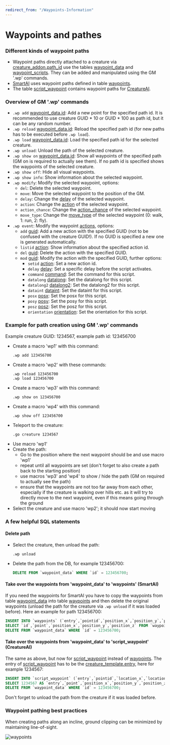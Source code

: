 ```yaml
---
redirect_from: "/Waypoints-Information"
---
```


# Waypoints and pathes

### Different kinds of waypoint paths

- Waypoint paths directly attached to a creature via [creature_addon.path_id](creature_addon#path_id) use the tables [waypoint_data](waypoint_data) and [waypoint_scripts](waypoint_scripts). They can be added and manipulated using the GM '.wp' commands.
- [SmartAI](smart_scripts) uses waypoint paths defined in table [waypoints](waypoints).
- The table [script_waypoint](script_waypoint) contains waypoint paths for [CreatureAI](https://github.com/azerothcore/azerothcore-wotlk/blob/master/src/server/game/AI/ScriptedAI/ScriptedCreature.h#L159).

### Overview of GM '.wp' commands

- ```.wp add``` [waypoint_data.id](waypoint_data#id): Add a new point for the specified path id. It is recommended to use creature GUID * 10 or GUID * 100 as path id, but it can be any random number.
- ```.wp reload``` [waypoint_data.id](waypoint_data#id): Reload the specified path id (for new paths has to be executed before ```.wp load```).
- ```.wp load``` [waypoint_data.id](waypoint_data#id): Load the specified path id for the selected creature.
- ```.wp unload```: Unload the path of the selected creature.
- ```.wp show on``` [waypoint_data.id](waypoint_data#id): Show all waypoints of the specified path (GM on is required to actually see them). If no path id is specified shows the waypoints of the selected creature.
- ```.wp show off```: Hide all visual waypoints.
- ```.wp show info```: Show information about the selected waypoint.
- ```.wp modify```: Modify the selected waypoint, options:
  - ```del```: Delete the selected waypoint.
  - ```move```: Move the selected waypoint to the position of the GM.
  - ```delay```: Change the [delay](waypoint_data#delay) of the selected waypoint.
  - ```action```: Change the [action](scripts#id) of the selected waypoint.
  - ```action_chance```: Change the [action_chance](waypoint_data#action_chance) of the selected waypoint.
  - ```move_type```: Change the [move_type](waypoint_data#move_type) of the selected waypoint (0: walk, 1: run, 2: fly).
- ```.wp event```: Modify the waypoint [actions](scripts#id), options:
  - ```add``` [guid](scripts#guid): Add a new action with the specified GUID (not to be confused with the creature GUID!). If no GUID is specified a new one is generated automatically.
  - ```listid``` [action](scripts#id): Show information about the specified action id.
  - ```del``` [guid](scripts#guid): Delete the action with the specified GUID.
  - ```mod``` [guid](scripts#guid): Modify the action with the specified GUID, further options:
    - ```setid``` [action](scripts#id): Set a new action id.
    - ```delay``` [delay](scripts#delay): Set a specific delay before the script activates.
    - ```command``` [command](scripts#command): Set the command for this script.
    - ```datalong``` [datalong](scripts#datalong): Set the datalong for this script.
    - ```datalong2``` [datalong2](scripts#datalong2): Set the datalong2 for this script.
    - ```dataint``` [dataint](scripts#dataint): Set the dataint for this script.
    - ```posx``` [posx](scripts#posx): Set the posx for this script.
    - ```posy``` [posy](scripts#posy): Set the posy for this script.
    - ```posz``` [posz](scripts#posz): Set the posz for this script.
    - ```orientation``` [orientation](scripts#orientation): Set the orientation for this script.

### Example for path creation using GM '.wp' commands

Example creature GUID: 1234567, example path id: 123456700

- Create a macro 'wp1' with this command:
  ```
  .wp add 123456700
  ```
- Create a macro 'wp2' with these commands:
  ```
  .wp reload 123456700
  .wp load 123456700
  ```
- Create a macro 'wp3' with this command:
  ```
  .wp show on 123456700
  ```
- Create a macro 'wp4' with this command:
  ```
  .wp show off 123456700
  ```
- Teleport to the creature:
  ```
  .go creature 1234567
  ```
- Use macro 'wp1'
- Create the path:
  - Go to the position where the next waypoint should be and use macro 'wp1'
  - repeat until all waypoints are set (don't forget to also create a path back to the starting position)
  - use macros 'wp3' and 'wp4' to show / hide the path (GM on required to actually see the path)
  - ensure that the waypoints are not too far away from each other, especially if the creature is walking over hills etc. as it will try to directly move to the next waypoint, even if this means going through the ground
- Select the creature and use macro 'wp2'; it should now start moving

### A few helpful SQL statements

#### Delete path

- Select the creature, then unload the path:
  ```
  .wp unload
  ```

- Delete the path from the DB, for example 123456700:
  ```sql
  DELETE FROM `waypoint_data` WHERE `id` = 123456700;
  ```

#### Take over the waypoints from 'waypoint_data' to 'waypoints' (SmartAI)

If you need the waypoints for SmartAI you have to copy the waypoints from table [waypoint_data](waypoint_data) into table [waypoints](waypoints) and then delete the original waypoints (unload the path for the creature via ```.wp unload``` if it was loaded before). Here an example for path 123456700:
```sql
INSERT INTO `waypoints` (`entry`,`pointid`,`position_x`,`position_y`,`position_z`)
SELECT `id`,`point`,`position_x`,`position_y`,`position_z` FROM `waypoint_data` WHERE `id` = 123456700;
DELETE FROM `waypoint_data` WHERE `id` = 123456700;
```

#### Take over the waypoints from 'waypoint_data' to 'script_waypoint' (CreatureAI)

The same as above, but now for [script_waypoint](script_waypoint) instead of [waypoints](waypoints). The entry of [script_waypoint](script_waypoint) has to be the [creature_template.entry](creature_template#entry), here for example 1234567:
```sql
INSERT INTO `script_waypoint` (`entry`,`pointid`,`location_x`,`location_y`,`location_z`)
SELECT 1234567 AS `entry`,`point`,`position_x`,`position_y`,`position_z` FROM `waypoint_data` WHERE `id` = 123456700;
DELETE FROM `waypoint_data` WHERE `id` = 123456700;

```
Don't forget to unload the path from the creature if it was loaded before.


### Waypoint pathing best practices
When creating paths along an incline, ground clipping can be minimized by maintaining line-of-sight.

![waypoints](https://i.imgur.com/s045BKp.png)
